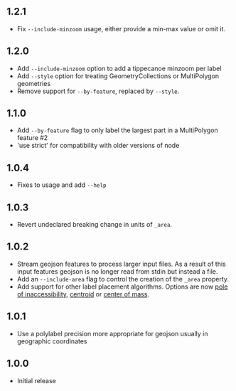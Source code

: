 ## 1.2.1

* Fix `--include-minzoom` usage, either provide a min-max value or omit it.

## 1.2.0

* Add `--include-minzoom` option to add a tippecanoe minzoom per label
* Add `--style` option for treating GeometryCollections or MultiPolygon geometries
* Remove support for `--by-feature`, replaced by `--style`.

## 1.1.0

* Add `--by-feature` flag to only label the largest part in a MultiPolygon feature #2
* 'use strict' for compatibility with older versions of node

## 1.0.4

* Fixes to usage and add `--help`

## 1.0.3

* Revert undeclared breaking change in units of `_area`.

## 1.0.2

* Stream geojson features to process larger input files. As a result of this input features geojson is no longer read from stdin but instead a file.
* Add an `--include-area` flag to control the creation of the `_area` property.
* Add support for other label placement algorithms. Options are now [pole of inaccessibility](polylabel), [centroid](http://turfjs.org/docs/#centroid) or [center of mass](http://turfjs.org/docs/#centerofmass).

## 1.0.1

* Use a polylabel precision more appropriate for geojson usually in geographic coordinates

## 1.0.0

* Initial release

